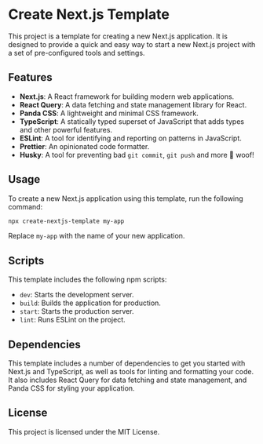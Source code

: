 # Create Next.js Template

This project is a template for creating a new Next.js application. It is designed to provide a quick and easy way to start a new Next.js project with a set of pre-configured tools and settings.

## Features

- **Next.js**: A React framework for building modern web applications.
- **React Query**: A data fetching and state management library for React.
- **Panda CSS**: A lightweight and minimal CSS framework.
- **TypeScript**: A statically typed superset of JavaScript that adds types and other powerful features.
- **ESLint**: A tool for identifying and reporting on patterns in JavaScript.
- **Prettier**: An opinionated code formatter.
- **Husky**: A tool for preventing bad `git commit`, `git push` and more 🐶 woof!

## Usage

To create a new Next.js application using this template, run the following command:

```bash
npx create-nextjs-template my-app
```

Replace `my-app` with the name of your new application.

## Scripts

This template includes the following npm scripts:

- `dev`: Starts the development server.
- `build`: Builds the application for production.
- `start`: Starts the production server.
- `lint`: Runs ESLint on the project.

## Dependencies

This template includes a number of dependencies to get you started with Next.js and TypeScript, as well as tools for linting and formatting your code. It also includes React Query for data fetching and state management, and Panda CSS for styling your application.

## License

This project is licensed under the MIT License.
